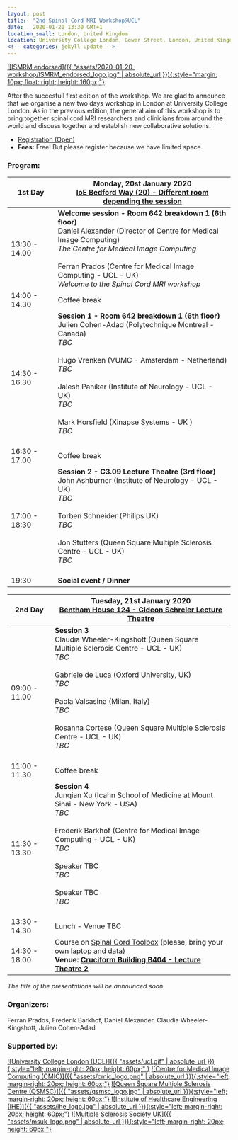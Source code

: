 ```yaml
---
layout: post
title:  "2nd Spinal Cord MRI Workshop@UCL"
date:   2020-01-20 13:30 GMT+1
location_small: London, United Kingdom
location: University College London, Gower Street, London, United Kingdom
<!-- categories: jekyll update -->
---
```


[![ISMRM endorsed]({{ "assets/2020-01-20-workshop/ISMRM_endorsed_logo.jpg" | absolute_url }}){:style="margin: 10px; float: right; height: 160px;"}](https://www.ismrm.org)

After the succesfull first edition of the workshop. We are glad to announce that we organise a new two days workshop in London at University College London.
As in the previous edition, the general aim of this workshop is to bring together spinal cord MRI researchers and
clinicians from around the world and discuss together and establish new collaborative solutions.

- [Registration (Open)](http://tiny.cc/6ynsdz)
- <b>Fees:</b> Free! But please register because we have limited space.

### Program:

| 1st Day | Monday, 20st January 2020<br> [IoE Bedford Way (20) - Different room depending the session](https://20bedfordway.com/how-to-find-us/)  |
|---|---|
| 13:30 - 14.00| <b>Welcome session - Room 642 breakdown 1 (6th floor)</b><br>Daniel Alexander (Director of Centre for Medical Image Computing)<br><i>The Centre for Medical Image Computing</i><br><br>Ferran Prados (Centre for Medical Image Computing - UCL - UK)<br><i>Welcome to the Spinal Cord MRI workshop</i> |
| 14:00 - 14.30 | Coffee break |
| 14:30 - 16.30 | <b>Session 1 - Room 642 breakdown 1 (6th floor)</b><br>Julien Cohen-Adad (Polytechnique Montreal - Canada)<br><i>TBC</i><br><br>Hugo Vrenken (VUMC - Amsterdam - Netherland)<br><i>TBC</i><br><br>Jalesh Paniker (Institute of Neurology - UCL - UK)<br><i>TBC</i><br><br>Mark Horsfield (Xinapse Systems - UK )<br><i>TBC</i><br><br> |
| 16:30 - 17.00 | Coffee break |
| 17:00 - 18:30 | <b>Session 2 - C3.09 Lecture Theatre (3rd floor)</b><br> John Ashburner (Institute of Neurology - UCL - UK)<br><i>TBC</i><br><br> Torben Schneider (Philips UK)<br><i>TBC</i><br><br> Jon Stutters (Queen Square Multiple Sclerosis Centre - UCL - UK)<br><i>TBC</i><br><br> |
| 19:30 | <b>Social event / Dinner</b> |

| 2nd Day | Tuesday, 21st January 2020<br>[Bentham House 124 - Gideon Schreier Lecture Theatre](https://www.ucl.ac.uk/laws/about/how-find-us)  |
|---|---|
| 09:00 - 11.00 | <b>Session 3</b><br>Claudia Wheeler-Kingshott (Queen Square Multiple Sclerosis Centre - UCL - UK)<br><i>TBC</i><br><br>Gabriele de Luca (Oxford University, UK)<br><i>TBC</i><br><br>Paola Valsasina (Milan, Italy)<br><i>TBC</i><br><br>Rosanna Cortese (Queen Square Multiple Sclerosis Centre - UCL - UK)<br><i>TBC</i><br><br> |
| 11:00 - 11.30 | Coffee break |
| 11:30 - 13.30 | <b>Session 4</b><br>Junqian Xu (Icahn School of Medicine at Mount Sinai - New York - USA)<br><i>TBC</i><br><br>Frederik Barkhof (Centre for Medical Image Computing - UCL - UK)<br><i>TBC</i><br><br>Speaker TBC<br><i>TBC</i><br><br>Speaker TBC<br><i>TBC</i><br><br> |
| 13:30 - 14.30 | Lunch - Venue TBC |
| 14:30 - 18.00 | Course on [Spinal Cord Toolbox](https://github.com/neuropoly/spinalcordtoolbox) (please, bring your own laptop and data)<br><b>Venue: [Cruciform Building B404 - Lecture Theatre 2](https://www.google.co.uk/maps/place/51%C2%B031'26.8%22N+0%C2%B008'04.6%22W/@51.5239666,-0.1348339,17.5z/data=!4m5!3m4!1s0x0:0x0!8m2!3d51.5241!4d-0.1346?hl=en)</b>|

<i>The title of the presentations will be announced soon.</i>

### Organizers:

Ferran Prados, Frederik Barkhof, Daniel Alexander, Claudia Wheeler-Kingshott, Julien Cohen-Adad

### Supported by:

[![University College London (UCL)]({{ "assets/ucl.gif" | absolute_url }}){:style="left; margin-right: 20px; height: 60px;"  }](http://www.ucl.ac.uk)
[![Centre for Medical Image Computing (CMIC)]({{ "assets/cmic_logo.png" | absolute_url }}){:style="left; margin-right: 20px; height: 60px;"}](http://cmic.cs.ucl.ac.uk)
[![Queen Square Multiple Sclerosis Centre (QSMSC)]({{ "assets/qsmsc_logo.jpg" | absolute_url }}){:style="left; margin-right: 20px; height: 60px;"}](https://www.ucl.ac.uk/ion/research/departments/neuroinflammation/research-themes/queen-square-multiple-sclerosis-centre-2)
[![Institute of Healthcare Engineering (IHE)]({{ "assets/ihe_logo.jpg" | absolute_url }}){:style="left; margin-right: 20px; height: 60px;"}](https://www.ucl.ac.uk/healthcare-engineering/)
[![Multiple Sclerosis Society UK]({{ "assets/msuk_logo.png" | absolute_url }}){:style="left; margin-right: 20px; height: 60px;"}](https://www.mssociety.org.uk/)
